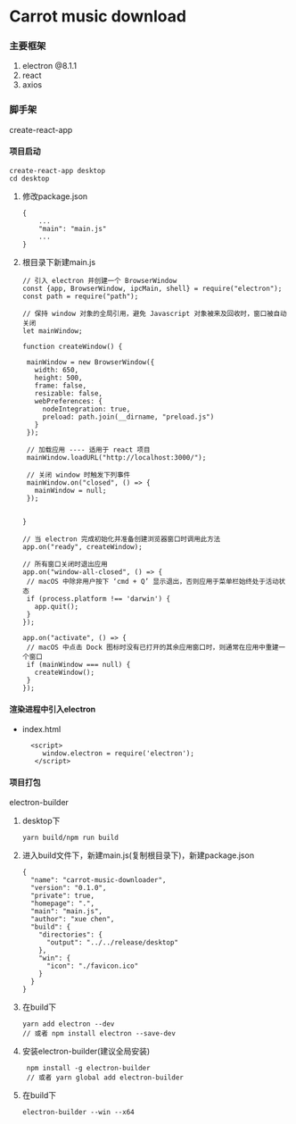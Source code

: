 # Carrot music download

### 主要框架
1. electron @8.1.1
2. react
3. axios

### 脚手架
create-react-app

#### 项目启动
```
create-react-app desktop
cd desktop
```
1. 修改package.json
    ```
    {
        ...
        "main": "main.js"
        ... 
    }
    ```
2. 根目录下新建main.js
    ```
   // 引入 electron 并创建一个 BrowserWindow
   const {app, BrowserWindow, ipcMain, shell} = require("electron");
   const path = require("path");
   
   // 保持 window 对象的全局引用，避免 Javascript 对象被来及回收时，窗口被自动关闭
   let mainWindow;
   
   function createWindow() {
   
     mainWindow = new BrowserWindow({
       width: 650,
       height: 500,
       frame: false,
       resizable: false,
       webPreferences: {
         nodeIntegration: true,
         preload: path.join(__dirname, "preload.js")
       }
     });
   
     // 加载应用 ---- 适用于 react 项目
     mainWindow.loadURL("http://localhost:3000/");
   
     // 关闭 window 时触发下列事件
     mainWindow.on("closed", () => {
       mainWindow = null;
     });
   
   
   }
   
   // 当 electron 完成初始化并准备创建浏览器窗口时调用此方法
   app.on("ready", createWindow);
   
   // 所有窗口关闭时退出应用
   app.on("window-all-closed", () => {
     // macOS 中除非用户按下 ‘cmd + Q’ 显示退出，否则应用于菜单栏始终处于活动状态
     if (process.platform !== 'darwin') {
       app.quit();
     }
   });
   
   app.on("activate", () => {
     // macOS 中点击 Dock 图标时没有已打开的其余应用窗口时，则通常在应用中重建一个窗口
     if (mainWindow === null) {
       createWindow();
     }
   });
    ```
#### 渲染进程中引入electron
*   index.html
    ```
      <script>
         window.electron = require('electron');
       </script>
    ```
#### 项目打包
electron-builder
1. desktop下
   ```
   yarn build/npm run build
   ```
2. 进入build文件下，新建main.js(复制根目录下)，新建package.json
   ```
   {
     "name": "carrot-music-downloader",
     "version": "0.1.0",
     "private": true,
     "homepage": ".",
     "main": "main.js",
     "author": "xue chen",
     "build": {
       "directories": {
         "output": "../../release/desktop"
       },
       "win": {
         "icon": "./favicon.ico"
       }
     }
   }
   ```
3. 在build下
   ```
   yarn add electron --dev
   // 或者 npm install electron --save-dev
   ```
4. 安装electron-builder(建议全局安装)
   ```
    npm install -g electron-builder
    // 或者 yarn global add electron-builder
   ```   
5. 在build下
    
    ```
    electron-builder --win --x64
    ```